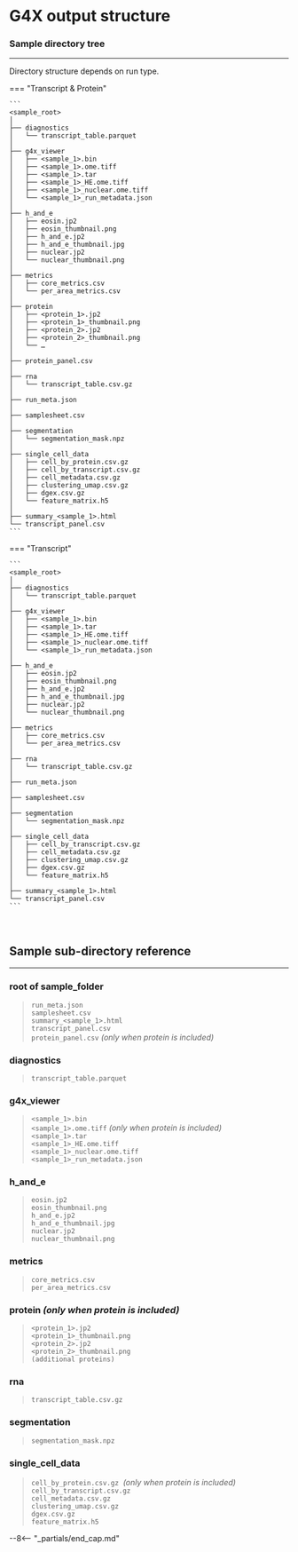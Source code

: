 <br>

# G4X output structure

### Sample directory tree
---
Directory structure depends on run type.

=== "Transcript & Protein"

    ```
    <sample_root>
    │
    ├── diagnostics
    │   └── transcript_table.parquet
    │
    ├── g4x_viewer 
    │   ├── <sample_1>.bin
    │   ├── <sample_1>.ome.tiff              
    │   ├── <sample_1>.tar
    │   ├── <sample_1>_HE.ome.tiff
    │   ├── <sample_1>_nuclear.ome.tiff
    │   └── <sample_1>_run_metadata.json
    │
    ├── h_and_e 
    │   ├── eosin.jp2
    │   ├── eosin_thumbnail.png
    │   ├── h_and_e.jp2
    │   ├── h_and_e_thumbnail.jpg
    │   ├── nuclear.jp2
    │   └── nuclear_thumbnail.png
    │
    ├── metrics 
    │   ├── core_metrics.csv
    │   └── per_area_metrics.csv
    │
    ├── protein                             
    │   ├── <protein_1>.jp2
    │   ├── <protein_1>_thumbnail.png
    │   ├── <protein_2>.jp2
    │   ├── <protein_2>_thumbnail.png
    │   └── …
    │
    ├── protein_panel.csv                   
    │
    ├── rna
    │   └── transcript_table.csv.gz
    │
    ├── run_meta.json
    │
    ├── samplesheet.csv
    │
    ├── segmentation
    │   └── segmentation_mask.npz
    │
    ├── single_cell_data
    │   ├── cell_by_protein.csv.gz          
    │   ├── cell_by_transcript.csv.gz
    │   ├── cell_metadata.csv.gz
    │   ├── clustering_umap.csv.gz
    │   ├── dgex.csv.gz
    │   └── feature_matrix.h5
    │
    ├── summary_<sample_1>.html
    └── transcript_panel.csv
    ```

=== "Transcript"

    ```
    <sample_root>
    │
    ├── diagnostics
    │   └── transcript_table.parquet
    │
    ├── g4x_viewer
    │   ├── <sample_1>.bin
    │   ├── <sample_1>.tar
    │   ├── <sample_1>_HE.ome.tiff
    │   ├── <sample_1>_nuclear.ome.tiff
    │   └── <sample_1>_run_metadata.json
    │
    ├── h_and_e
    │   ├── eosin.jp2
    │   ├── eosin_thumbnail.png
    │   ├── h_and_e.jp2
    │   ├── h_and_e_thumbnail.jpg
    │   ├── nuclear.jp2
    │   └── nuclear_thumbnail.png
    │
    ├── metrics
    │   ├── core_metrics.csv
    │   └── per_area_metrics.csv
    │
    ├── rna
    │   └── transcript_table.csv.gz
    │
    ├── run_meta.json
    │
    ├── samplesheet.csv
    │
    ├── segmentation
    │   └── segmentation_mask.npz
    │
    ├── single_cell_data
    │   ├── cell_by_transcript.csv.gz
    │   ├── cell_metadata.csv.gz
    │   ├── clustering_umap.csv.gz
    │   ├── dgex.csv.gz
    │   └── feature_matrix.h5
    │
    ├── summary_<sample_1>.html
    └── transcript_panel.csv
    ```

<br>

## Sample sub-directory reference

---

### root of sample_folder 
> `run_meta.json`  
> `samplesheet.csv`  
> `summary_<sample_1>.html`  
> `transcript_panel.csv`  
> `protein_panel.csv`  *(only when protein is included)*



### diagnostics
> `transcript_table.parquet`



### g4x_viewer
> `<sample_1>.bin`  
> `<sample_1>.ome.tiff` *(only when protein is included)*  
> `<sample_1>.tar`  
> `<sample_1>_HE.ome.tiff`  
> `<sample_1>_nuclear.ome.tiff`  
> `<sample_1>_run_metadata.json`  



### h_and_e
> `eosin.jp2`  
> `eosin_thumbnail.png`  
> `h_and_e.jp2`  
> `h_and_e_thumbnail.jpg`  
> `nuclear.jp2`  
> `nuclear_thumbnail.png`  



### metrics
> `core_metrics.csv`  
> `per_area_metrics.csv`  



### protein *(only when protein is included)*
> `<protein_1>.jp2`  
> `<protein_1>_thumbnail.png`  
> `<protein_2>.jp2`  
> `<protein_2>_thumbnail.png`  
> `(additional proteins)`



### rna
> `transcript_table.csv.gz`  



### segmentation
> `segmentation_mask.npz`  



### single_cell_data
> `cell_by_protein.csv.gz`  *(only when protein is included)*  
> `cell_by_transcript.csv.gz`  
> `cell_metadata.csv.gz`  
> `clustering_umap.csv.gz`  
> `dgex.csv.gz`  
> `feature_matrix.h5`  


--8<-- "_partials/end_cap.md"
